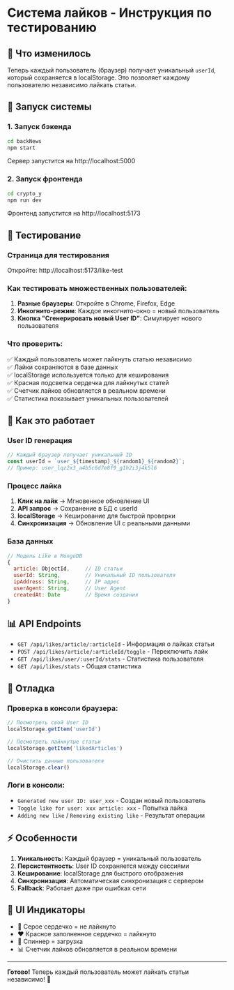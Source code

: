 # Система лайков - Инструкция по тестированию

## 🎯 Что изменилось

Теперь каждый пользователь (браузер) получает уникальный `userId`, который сохраняется в localStorage. Это позволяет каждому пользователю независимо лайкать статьи.

## 🚀 Запуск системы

### 1. Запуск бэкенда
```bash
cd backNews
npm start
```
Сервер запустится на http://localhost:5000

### 2. Запуск фронтенда
```bash
cd crypto_y
npm run dev
```
Фронтенд запустится на http://localhost:5173

## 🧪 Тестирование

### Страница для тестирования
Откройте: http://localhost:5173/like-test

### Как тестировать множественных пользователей:

1. **Разные браузеры**: Откройте в Chrome, Firefox, Edge
2. **Инкогнито-режим**: Каждое инкогнито-окно = новый пользователь
3. **Кнопка "Сгенерировать новый User ID"**: Симулирует нового пользователя

### Что проверить:

✅ Каждый пользователь может лайкнуть статью независимо  
✅ Лайки сохраняются в базе данных  
✅ localStorage используется только для кеширования  
✅ Красная подсветка сердечка для лайкнутых статей  
✅ Счетчик лайков обновляется в реальном времени  
✅ Статистика показывает уникальных пользователей  

## 🔧 Как это работает

### User ID генерация
```javascript
// Каждый браузер получает уникальный ID
const userId = `user_${timestamp}_${random1}_${random2}`;
// Пример: user_lqz2x3_a4b5c6d7e8f9_g1h2i3j4k5l6
```

### Процесс лайка
1. **Клик на лайк** → Мгновенное обновление UI
2. **API запрос** → Сохранение в БД с userId
3. **localStorage** → Кеширование для быстрой проверки
4. **Синхронизация** → Обновление UI с реальными данными

### База данных
```javascript
// Модель Like в MongoDB
{
  article: ObjectId,     // ID статьи
  userId: String,        // Уникальный ID пользователя
  ipAddress: String,     // IP адрес
  userAgent: String,     // User Agent
  createdAt: Date        // Время создания
}
```

## 📊 API Endpoints

- `GET /api/likes/article/:articleId` - Информация о лайках статьи
- `POST /api/likes/article/:articleId/toggle` - Переключить лайк
- `GET /api/likes/user/:userId/stats` - Статистика пользователя
- `GET /api/likes/stats` - Общая статистика

## 🐛 Отладка

### Проверка в консоли браузера:
```javascript
// Посмотреть свой User ID
localStorage.getItem('userId')

// Посмотреть лайкнутые статьи
localStorage.getItem('likedArticles')

// Очистить данные пользователя
localStorage.clear()
```

### Логи в консоли:
- `Generated new user ID: user_xxx` - Создан новый пользователь
- `Toggle like for user: xxx article: xxx` - Попытка лайка
- `Adding new like` / `Removing existing like` - Результат операции

## ⚡ Особенности

1. **Уникальность**: Каждый браузер = уникальный пользователь
2. **Персистентность**: User ID сохраняется между сессиями
3. **Кеширование**: localStorage для быстрого отображения
4. **Синхронизация**: Автоматическая синхронизация с сервером
5. **Fallback**: Работает даже при ошибках сети

## 🎨 UI Индикаторы

- 🤍 Серое сердечко = не лайкнуто
- ❤️ Красное заполненное сердечко = лайкнуто
- 🔄 Спиннер = загрузка
- 📊 Счетчик лайков обновляется в реальном времени

---

**Готово!** Теперь каждый пользователь может лайкать статьи независимо! 🎉 
